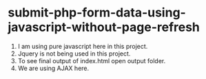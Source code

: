 # submit-php-form-data-using-javascript-without-page-refresh

1. I am using pure javascript here in this project.
2. Jquery is not being used in this project.
3. To see final output of index.html open output folder.
4. We are using AJAX here.
